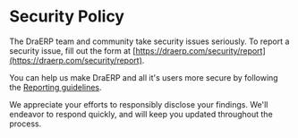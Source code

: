 # Security Policy

The DraERP team and community take security issues seriously. To report a security issue, fill out the form at [https://draerp.com/security/report](https://draerp.com/security/report).

You can help us make DraERP and all it's users more secure by following the [Reporting guidelines](https://draerp.com/security).

We appreciate your efforts to responsibly disclose your findings. We'll endeavor to respond quickly, and will keep you updated throughout the process.